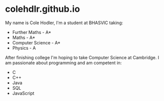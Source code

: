 # colehdlr.github.io

My name is Cole Hodler, I'm a student at BHASVIC taking:
- Further Maths    - A*
- Maths            - A*
- Computer Science - A*
- Physics          - A

After finishing college I'm hoping to take Computer Science at Cambridge.
I am passionate about programming and am competent in:
- C
- C++
- Java
- SQL
- JavaScript
